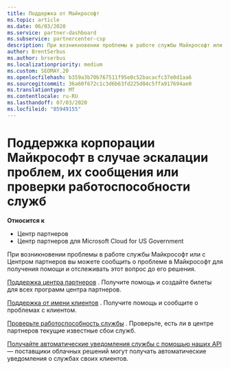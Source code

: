 ```yaml
---
title: Поддержка от Майкрософт
ms.topic: article
ms.date: 06/03/2020
ms.service: partner-dashboard
ms.subservice: partnercenter-csp
description: При возникновении проблемы в работе службы Майкрософт или с Центром партнеров вы можете сообщить о проблеме в Майкрософт для получения помощи и отслеживать этот вопрос до его решения.
author: BrentSerbus
ms.author: brserbus
ms.localizationpriority: medium
ms.custom: SEOMAY.20
ms.openlocfilehash: b359a3b70b767511f95e0c52bacacfc37e0d1aa6
ms.sourcegitcommit: 36a60f672c1c3d6b63fd225d04c5ffa917694ae0
ms.translationtype: MT
ms.contentlocale: ru-RU
ms.lasthandoff: 07/03/2020
ms.locfileid: "85949155"
---
```

# <a name="support-from-microsoft---when-to-escalate-issues-how-to-report-them-or-how-to-check-service-health"></a>Поддержка корпорации Майкрософт в случае эскалации проблем, их сообщения или проверки работоспособности служб

**Относится к**

- Центр партнеров
- Центр партнеров для Microsoft Cloud for US Government

При возникновении проблемы в работе службы Майкрософт или с Центром партнеров вы можете сообщить о проблеме в Майкрософт для получения помощи и отслеживать этот вопрос до его решения.

[Поддержка центра партнеров](report-problems-with-partner-center.md) . Получите помощь и создайте билеты для всех программ центра партнеров.

[Поддержка от имени клиентов](report-problems-on-behalf-of-a-customer.md) . Получите помощь и сообщите о проблемах с клиентом.

[Проверьте работоспособность службы](check-service-health.md) . Проверьте, есть ли в центре партнеров текущие известные сбои служб.

[Получайте автоматические уведомления службы с помощью наших API](get-automated-service-notifications-with-our-apis.md) — поставщики облачных решений могут получать автоматические уведомления о службах своих клиентов.


 

 



